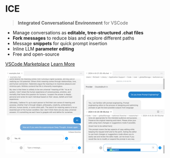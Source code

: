 # ICE

> **Integrated Conversational Environment** for VSCode

- Manage conversations as **editable, tree-structured .chat files**
- **Fork messages** to reduce bias and explore different paths
- Message **snippets** for quick prompt insertion
- Inline LLM **parameter editing**
- Free and open-source

[VSCode Marketplace](https://marketplace.visualstudio.com/items?itemName=LeaForest.integrated-conversational-environment)
[Learn More](#main)

<!-- background image -->
![background](images/screenshot_cover.png)
